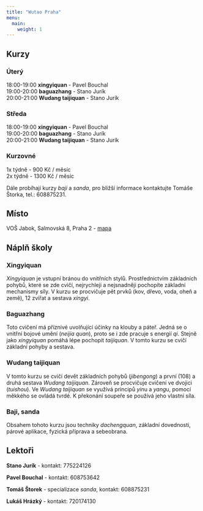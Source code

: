 ```yaml
---
title: "Wutao Praha"
menu:
  main:
    weight: 1
---
```

## Kurzy

### Úterý
18:00-19:00 **xingyiquan** - Pavel Bouchal  
19:00-20:00 **baguazhang** - Stano Jurík  
20:00-21:00 **Wudang taijiquan** - Stano Jurík

### Středa
18:00-19:00 **xingyiquan** - Pavel Bouchal  
19:00-20:00 **baguazhang** - Stano Jurík  
20:00-21:00 **Wudang taijiquan** - Stano Jurík

### Kurzovné
1x týdně - 900 Kč / měsíc  
2x týdně - 1300 Kč / měsíc

Dále probíhají kurzy *baji* a *sanda*, pro bližší informace kontaktujte Tomáše Štorka, tel.: 608875231.

## Místo
VOŠ Jabok, Salmovská 8, Praha 2 - [mapa](http://mapy.cz/#x=14.426172&y=50.074359&z=15&d=firm_361832_0_1&t=s&q=VO%C5%A0%20Jabok%2C%20Salmovsk%C3%A1%208%2C%20Praha%202&qp=10.576042_48.028367_20.388111_51.397415_6)

## Náplň školy

### Xingyiquan
*Xingyiquan* je vstupní bránou do vnitřních stylů. Prostřednictvím základních pohybů, které se zde cvičí, nejrychleji a nejsnadněji pochopíte základní mechanismy síly. V kurzu se procvičuje pět prvků (kov, dřevo, voda, oheň a země), 12 zvířat a sestava *xingyi*.

### Baguazhang
Toto cvičení má příznivé uvolňující účinky na klouby a páteř. Jedná se o vnitřní bojové umění (*neijia quan*), proto se i zde pracuje s energií *qi*. Stejně jako *xingyiquan* pomáhá lépe pochopit *taijiquan*. V tomto kurzu se cvičí základní pohyby a sestava.

### Wudang taijiquan
V tomto kurzu se cvičí devět základních pohybů (*jibengong*) a první (108) a druhá sestava *Wudang taijiquan*. Zároveň se procvičuje cvičení ve dvojici (*tuishou*). Ve *Wudang taijiquan* se využívá principů *yin*u a *yang*u, pomocí měkkého se ovládá tvrdé. K překonání soupeře se používá jeho vlastní síla.

### Baji, sanda
Obsahem tohoto kurzu jsou techniky *dachengquan*, základní dovednosti, párové aplikace, fyzická příprava a sebeobrana.

## Lektoři

**Stano Jurík** - kontakt: 775224126

**Pavel Bouchal** - kontakt: 608753642

**Tomáš Štorek** - specializace *sanda*, kontakt: 608875231

**Lukáš Hrázký** - kontakt: 720174130
